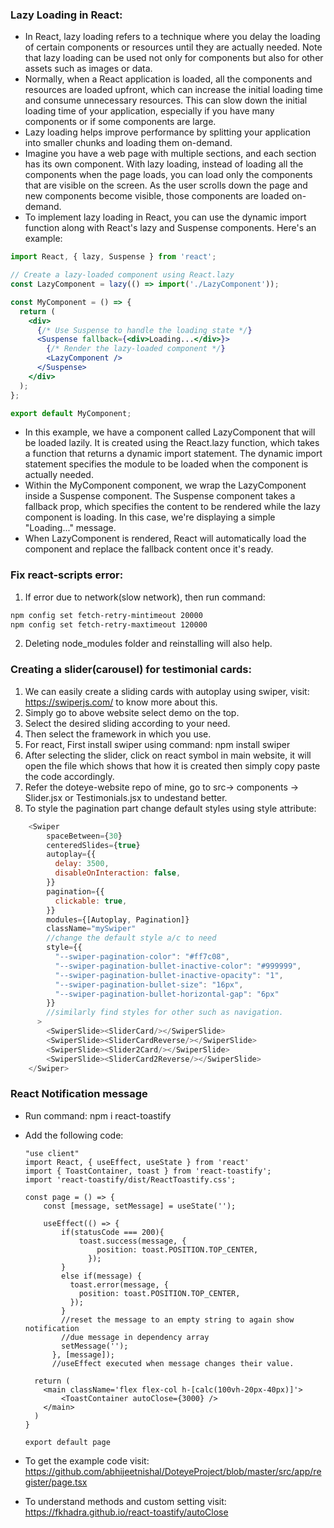 ### Lazy Loading in React:
- In React, lazy loading refers to a technique where you delay the loading of certain components or resources until they are actually needed. Note that lazy loading can be used not only for components but also for other assets such as images or data. 
- Normally, when a React application is loaded, all the components and resources are loaded upfront, which can increase the initial loading time and consume unnecessary resources. This can slow down the initial loading time of your application, especially if you have many components or if some components are large.
- Lazy loading helps improve performance by splitting your application into smaller chunks and loading them on-demand.
- Imagine you have a web page with multiple sections, and each section has its own component. With lazy loading, instead of loading all the components when the page loads, you can load only the components that are visible on the screen. As the user scrolls down the page and new components become visible, those components are loaded on-demand.
- To implement lazy loading in React, you can use the dynamic import function along with React's lazy and Suspense components. Here's an example:
```jsx
import React, { lazy, Suspense } from 'react';

// Create a lazy-loaded component using React.lazy
const LazyComponent = lazy(() => import('./LazyComponent'));

const MyComponent = () => {
  return (
    <div>
      {/* Use Suspense to handle the loading state */}
      <Suspense fallback={<div>Loading...</div>}>
        {/* Render the lazy-loaded component */}
        <LazyComponent />
      </Suspense>
    </div>
  );
};

export default MyComponent;
```
- In this example, we have a component called LazyComponent that will be loaded lazily. It is created using the React.lazy function, which takes a function that returns a dynamic import statement. The dynamic import statement specifies the module to be loaded when the component is actually needed.
- Within the MyComponent component, we wrap the LazyComponent inside a Suspense component. The Suspense component takes a fallback prop, which specifies the content to be rendered while the lazy component is loading. In this case, we're displaying a simple "Loading..." message.
- When LazyComponent is rendered, React will automatically load the component and replace the fallback content once it's ready.


### Fix react-scripts error:
1. If error due to network(slow network), then run command: 
```bash
npm config set fetch-retry-mintimeout 20000
npm config set fetch-retry-maxtimeout 120000
```
2. Deleting node_modules folder and reinstalling will also help.

### Creating a slider(carousel) for testimonial cards:
1. We can easily create a sliding cards with autoplay using swiper, visit: https://swiperjs.com/ to know more about this.
2. Simply go to above website select demo on the top.
3. Select the desired sliding according to your need.
4. Then select the framework in which you use.
5. For react, First install swiper using command: npm install swiper
6. After selecting the slider, click on react symbol in main website, it will open the file which shows that how it is created then simply copy paste the code accordingly.
7. Refer the doteye-website repo of mine, go to src-> components -> Slider.jsx or Testimonials.jsx to undestand better.
8. To style the pagination part change default styles using style attribute:
```js
    <Swiper
        spaceBetween={30}
        centeredSlides={true}
        autoplay={{
          delay: 3500,
          disableOnInteraction: false,
        }}
        pagination={{
          clickable: true,
        }}
        modules={[Autoplay, Pagination]}
        className="mySwiper"
        //change the default style a/c to need
        style={{
          "--swiper-pagination-color": "#ff7c08",
          "--swiper-pagination-bullet-inactive-color": "#999999",
          "--swiper-pagination-bullet-inactive-opacity": "1",
          "--swiper-pagination-bullet-size": "16px",
          "--swiper-pagination-bullet-horizontal-gap": "6px"
        }}
        //similarly find styles for other such as navigation.
      >
        <SwiperSlide><SliderCard/></SwiperSlide>
        <SwiperSlide><SliderCardReverse/></SwiperSlide>
        <SwiperSlide><Slider2Card/></SwiperSlide>
        <SwiperSlide><SliderCard2Reverse/></SwiperSlide>
    </Swiper>
```

### React Notification message
- Run command: npm i react-toastify
- Add the following code:
  ```tsx
  "use client"
  import React, { useEffect, useState } from 'react'
  import { ToastContainer, toast } from 'react-toastify';
  import 'react-toastify/dist/ReactToastify.css';

  const page = () => {
      const [message, setMessage] = useState('');

      useEffect(() => {
          if(statusCode === 200){
              toast.success(message, {
                  position: toast.POSITION.TOP_CENTER,
                });
          }
          else if(message) {
            toast.error(message, {
              position: toast.POSITION.TOP_CENTER,
            });
          }
          //reset the message to an empty string to again show notification 
          //due message in dependency array
          setMessage('');
        }, [message]);
        //useEffect executed when message changes their value.

    return (
      <main className='flex flex-col h-[calc(100vh-20px-40px)]'>
          <ToastContainer autoClose={3000} />
      </main>
    )
  }

  export default page
  ```
- To get the example code visit: https://github.com/abhijeetnishal/DoteyeProject/blob/master/src/app/register/page.tsx

- To understand methods and custom setting visit: https://fkhadra.github.io/react-toastify/autoClose

